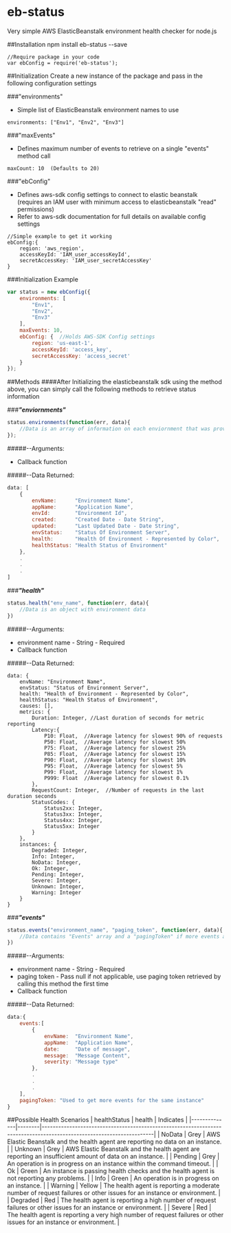 # eb-status
Very simple AWS ElasticBeanstalk environment health checker for node.js

##Installation
	npm install eb-status --save
	
	//Require package in your code
	var ebConfig = require('eb-status');

##Initialization
Create a new instance of the package and pass in the following configuration settings

###"environments"
* Simple list of ElasticBeanstalk environment names to use

```
environments: ["Env1", "Env2", "Env3"]
```

###"maxEvents"
* Defines maximum number of events to retrieve on a single "events" method call

```
maxCount: 10  (Defaults to 20)
```

###"ebConfig"
* Defines aws-sdk config settings to connect to elastic beanstalk (requires an IAM user with minimum access to elasticbeanstalk "read" permissions)
* Refer to aws-sdk documentation for full details on available config settings

```
//Simple example to get it working
ebConfig:{
	region: 'aws_region',
	accessKeyId: 'IAM_user_accessKeyId',
	secretAccessKey: 'IAM_user_secretAccessKey'
}
```

###Initialization Example

```Javascript
var status = new ebConfig({
	environments: [
		"Env1",
		"Env2",
		"Env3"
	],
	maxEvents: 10,
	ebConfig: {  //Holds AWS-SDK Config settings
		region: 'us-east-1',
		accessKeyId: 'access_key',
		secretAccessKey: 'access_secret'
	}
});
```

##Methods
####After Initializing the elasticbeanstalk sdk using the method above, you can simply call the following methods to retrieve status information

###***"enviornments"***

```Javascript
status.environments(function(err, data){
	//Data is an array of information on each enviornment that was provided during initialization
});
```

#####--Arguments:
* Callback function

#####--Data Returned:

```Javascript
data: [
	{
		envName:      "Environment Name",
		appName:      "Application Name",
		envId:        "Environment Id",
		created:      "Created Date - Date String",
		updated:      "Last Updated Date - Date String",
		envStatus:    "Status Of Environment Server",
		health:       "Health Of Environment - Represented by Color",
		healthStatus: "Health Status of Environment"  
	},
	.
	.
	.
]
```

###***"health"***

```Javascript
status.health("env_name", function(err, data){
	//Data is an object with environment data
})
```

#####--Arguments:
* environment name - String - Required
* Callback function

#####--Data Returned:

```Javacript
data: {
	envName: "Environment Name",
	envStatus: "Status of Environment Server",
	health: "Health of Environment - Represented by Color",
	healthStatus: "Health Status of Environment",
	causes: [],
	metrics: {
		Duration: Integer, //Last duration of seconds for metric reporting
		Latency:{
			P10: Float,  //Average latency for slowest 90% of requests
			P50: Float,  //Average latency for slowest 50%
			P75: Float,  //Average latency for slowest 25%
			P85: Float,  //Average latency for slowest 15%
			P90: Float,  //Average latency for slowest 10%
			P95: Float,  //Average latency for slowest 5%
			P99: Float,  //Average latency for slowest 1%
			P999: Float  //Average latency for slowest 0.1%
		},
		RequestCount: Integer,  //Number of requests in the last duration seconds
		StatusCodes: {
			Status2xx: Integer,
			Status3xx: Integer,
			Status4xx: Integer,
			Status5xx: Integer
		}
	},
	instances: {
		Degraded: Integer,
		Info: Integer,
		NoData: Integer,
		Ok: Integer,
		Pending: Integer,
		Severe: Integer,
		Unknown: Integer,
		Warning: Integer
	}
}
```


###***"events"***

```Javascript
status.events("environment_name", "paging_token", function(err, data){
	//Data contains "Events" array and a "pagingToken" if more events are available
})
```

#####--Arguments:
* environment name - String - Required
* paging token - Pass null if not applicable, use paging token retrieved by calling this method the first time
* Callback function

#####--Data Returned:

```Javascript
data:{
	events:[
		{
			envName:  "Environment Name",
			appName:  "Application Name",
			date:     "Date of message",
			message:  "Message Content",
			severity: "Message type"
		},
		.
		.
		.
	],
	pagingToken: "Used to get more events for the same instance"
}
```


##Possible Health Scenarios
| healthStatus | health | Indicates                                                                                                            |
|--------------|--------|----------------------------------------------------------------------------------------------------------------------|
| NoData       | Grey   | AWS Elastic Beanstalk and the health agent are reporting no data on an instance.                                     |
| Unknown      | Grey   | AWS Elastic Beanstalk and the health agent are reporting an insufficient amount of data on an instance.              |
| Pending      | Grey   | An operation is in progress on an instance within the command timeout.                                               |
| Ok           | Green  | An instance is passing health checks and the health agent is not reporting any problems.                             |
| Info         | Green  | An operation is in progress on an instance.                                                                          |
| Warning      | Yellow | The health agent is reporting a moderate number of request failures or other issues for an instance or environment.  |
| Degraded     | Red    | The health agent is reporting a high number of request failures or other issues for an instance or environment.      |
| Severe       | Red    | The health agent is reporting a very high number of request failures or other issues for an instance or environment. |
